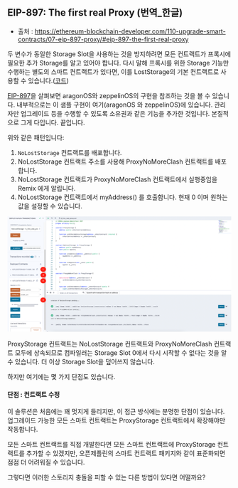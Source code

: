 ## EIP-897: The first real Proxy (번역_한글)
- 출처 : https://ethereum-blockchain-developer.com/110-upgrade-smart-contracts/07-eip-897-proxy/#eip-897-the-first-real-proxy

두 변수가 동일한 Storage Slot을 사용하는 것을 방지하려면 모든 컨트랙트가 프록시에 필요한 추가 Storage를 알고 있어야 합니다. 다시 말해 프록시를 위한 Storage 기능만 수행하는 별도의 스마트 컨트랙트가 있다면, 이를 LostStorage의 기본 컨트랙트로 사용할 수 있습니다.([코드](../examples/5_first_real_proxy.sol))

[EIP-897](./erc_897_delegateProxy.md)을 살펴보면 aragonOS와 zeppelinOS의 구현을 참조하는 것을 볼 수 있습니다. 내부적으로는 이 샘플 구현이 여기(aragonOS 와 zeppelinOS)에 있습니다. 관리자만 업그레이드 등을 수행할 수 있도록 소유권과 같은 기능을 추가한 것입니다. 본질적으로 그게 다입니다. 끝입니다.

위와 같은 패턴입니다:

1. `NoLostStorage` 컨트랙트를 배포합니다. 
2. NoLostStorage 컨트랙트 주소를 사용해 ProxyNoMoreClash 컨트랙트를 배포합니다. 
3. NoLostStorage 컨트랙트가 ProxyNoMoreClash 컨트랙트에서 실행중임을 Remix 에게 알립니다. 
4. NoLostStorage 컨트랙트에서 myAddress() 를 호출합니다. 현재 0 이며 원하는 값을 설정할 수 있습니다. 

![remix_ide_1](./images/5_first_real_proxy_remix_ide_1.png)

ProxyStorage 컨트랙트는 NoLostStorage 컨트랙트와 ProxyNoMoreClash 컨트랙트 모두에 상속되므로 컴파일러는 Storage Slot 0에서 다시 시작할 수 없다는 것을 알 수 있습니다. 더 이상 Storage Slot을 덮어쓰지 않습니다.

하지만 여기에는 몇 가지 단점도 있습니다.

#### 단점 : 컨트랙트 수정
이 솔루션은 처음에는 꽤 멋지게 들리지만, 이 접근 방식에는 분명한 단점이 있습니다. 업그레이드 가능한 모든 스마트 컨트랙트는 ProxyStorage 컨트랙트에서 확장해야만 작동합니다.

모든 스마트 컨트랙트를 직접 개발한다면 모든 스마트 컨트랙트에 ProxyStorage 컨트랙트를 추가할 수 있겠지만, 오픈제플린의 스마트 컨트랙트 패키지와 같이 표준화되면 점점 더 어려워질 수 있습니다.

그렇다면 이러한 스토리지 충돌을 피할 수 있는 다른 방법이 있다면 어떨까요?